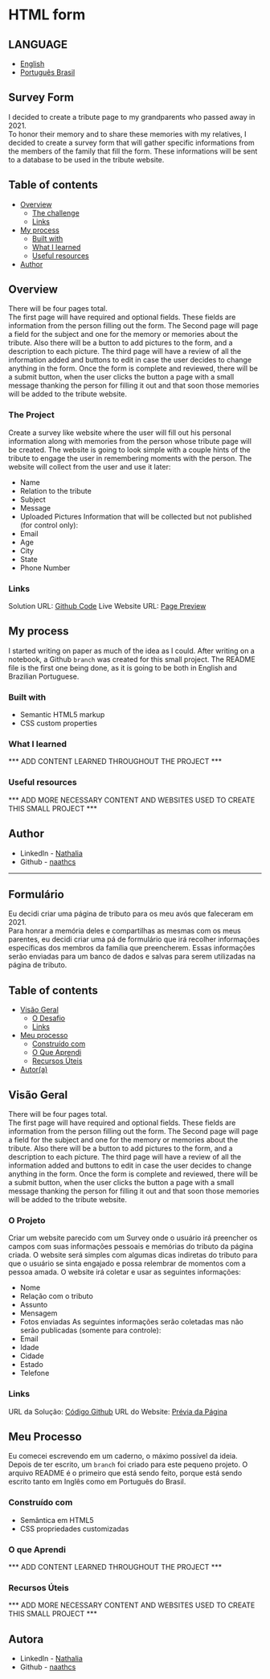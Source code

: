 # HTML form

## LANGUAGE

- [English](#survey-form)
- [Português Brasil](#formulário)

## Survey Form

I decided to create a tribute page to my grandparents who passed away in 2021.<br />
To honor their memory and to share these memories with my relatives, I decided to create a survey form that will gather specific informations from the members of the family that fill the form. These informations will be sent to a database to be used in the tribute website.

## Table of contents

- [Overview](#overview)
  - [The challenge](#the-project)
  - [Links](#links)
- [My process](#my-process)
  - [Built with](#built-with)
  - [What I learned](#what-i-learned)
  - [Useful resources](#useful-resources)
- [Author](#author)


## Overview

There will be four pages total.<br />
The first page will have required and optional fields. These fields are information from the person filling out the form. The Second page will page a field for the subject and one for the memory or memories about the tribute. Also there will be a button to add pictures to the form, and a description to each picture. The third page will have a review of all the information added and buttons to edit in case the user decides to change anything in the form.
Once the form is complete and reviewed, there will be a submit button, when the user clicks the button a page with a small message thanking the person for filling it out and that soon those memories will be added to the tribute website.

### The Project

Create a survey like website where the user will fill out his personal information along with memories from the person whose tribute page will be created. The website is going to look simple with a couple hints of the tribute to engage the user in remembering moments with the person.
The website will collect from the user and use it later:
  - Name
  - Relation to the tribute
  - Subject
  - Message
  - Uploaded Pictures
Information that will be collected but not published (for control only):
  - Email
  - Age
  - City
  - State
  - Phone Number

### Links

Solution URL: [Github Code]()
Live Website URL: [Page Preview]()

## My process

I started writing on paper as much of the idea as I could. After writing on a notebook, a Github `branch` was created for this small project. The README file is the first one being done, as it is going to be both in English and Brazilian Portuguese.

### Built with

- Semantic HTML5 markup
- CSS custom properties

### What I learned

*** ADD CONTENT LEARNED THROUGHOUT THE PROJECT ***

### Useful resources

*** ADD MORE NECESSARY CONTENT AND WEBSITES USED TO CREATE THIS SMALL PROJECT ***

## Author

- LinkedIn - [Nathalia](https://www.linkedin.com/in/naathcs/)
- Github - [naathcs](https://www.github.com/naathcs)

--------------------------------

## Formulário

Eu decidi criar uma página de tributo para os meu avós que faleceram em 2021.<br />
Para honrar a memória deles e compartilhas as mesmas com os meus parentes, eu decidi criar uma pá de formulário que irá recolher informações específicas dos membros da família que preencherem. Essas informações serão enviadas para um banco de dados e salvas para serem utilizadas na página de tributo.

## Table of contents

- [Visão Geral](#visao-geral)
  - [O Desafio](#o-projeto)
  - [Links](#links)
- [Meu processo](#meu-processo)
  - [Construído com](#construído-com)
  - [O Que Aprendi](#o-que-aprendi)
  - [Recursos Úteis](#recursos-úteis)
- [Autor(a)](#autora)


## Visão Geral

There will be four pages total.<br />
The first page will have required and optional fields. These fields are information from the person filling out the form. The Second page will page a field for the subject and one for the memory or memories about the tribute. Also there will be a button to add pictures to the form, and a description to each picture. The third page will have a review of all the information added and buttons to edit in case the user decides to change anything in the form.
Once the form is complete and reviewed, there will be a submit button, when the user clicks the button a page with a small message thanking the person for filling it out and that soon those memories will be added to the tribute website.

### O Projeto

Criar um website parecido com um Survey onde o usuário irá preencher os campos com suas informações pessoais e memórias do tributo da página criada. O website será simples com algumas dicas indiretas do tributo para que o usuário se sinta engajado e possa relembrar de momentos com a pessoa amada.
O website irá coletar e usar as seguintes informações:
  - Nome
  - Relação com o tributo
  - Assunto
  - Mensagem
  - Fotos enviadas
As seguintes informações serão coletadas mas não serão publicadas (somente para controle):
  - Email
  - Idade
  - Cidade
  - Estado
  - Telefone

### Links

URL da Solução: [Código Github]()
URL do Website: [Prévia da Página]()

## Meu Processo

Eu comecei escrevendo em um caderno, o máximo possível da ideia. Depois de ter escrito, um `branch` foi criado para este pequeno projeto. O arquivo README é o primeiro que está sendo feito, porque está sendo escrito tanto em Inglês como em Português do Brasil.

### Construído com

- Semântica em HTML5
- CSS propriedades customizadas

### O que Aprendi

*** ADD CONTENT LEARNED THROUGHOUT THE PROJECT ***

### Recursos Úteis

*** ADD MORE NECESSARY CONTENT AND WEBSITES USED TO CREATE THIS SMALL PROJECT ***

## Autora

- LinkedIn - [Nathalia](https://www.linkedin.com/in/naathcs/)
- Github - [naathcs](https://www.github.com/naathcs)
